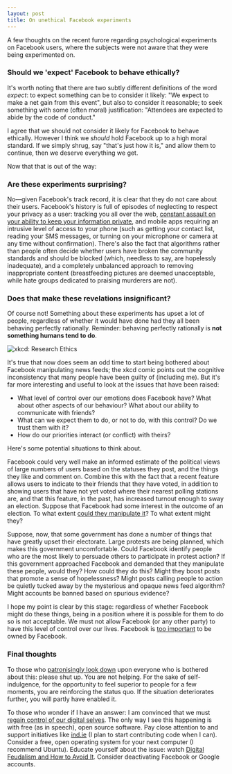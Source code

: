 ```yaml
---
layout: post
title: On unethical Facebook experiments
---
```


A few thoughts on the recent furore regarding psychological experiments on
Facebook users, where the subjects were not aware that they were being
experimented on.

### Should we 'expect' Facebook to behave ethically?

It's worth noting that there are two subtly different definitions of the word
*expect*: to expect something can be to consider it likely: "We expect to make
a net gain from this event", but also to consider it reasonable; to seek
something with some (often moral) justification: "Attendees are expected to
abide by the code of conduct."

I agree that we should not consider it likely for Facebook to behave ethically.
However I think we *should* hold Facebook up to a high moral standard. If we
simply shrug, say "that's just how it is," and allow them to continue, then we
deserve everything we get.

Now that that is out of the way:

### Are these experiments surprising?

No&mdash;given Facebook's track record, it is clear that they do not care about
their users. Facebook's history is full of episodes of neglecting to respect
your privacy as a user: tracking you all over the web, [constant assault on
your ability to keep your information private][], and mobile apps requiring an
intrusive level of access to your phone (such as getting your contact list,
reading your SMS messages, or turning on your microphone or camera at any time
without confirmation). There's also the fact that algorithms rather than people
often decide whether users have broken the community standards and should be
blocked (which, needless to say, are hopelessly inadequate), and a completely
unbalanced approach to removing inappropriate content (breastfeeding pictures
are deemed unacceptable, while hate groups dedicated to praising murderers are
not).

### Does that make these revelations insignificant?

Of course not! Something about these experiments has upset a lot of people,
regardless of whether it would have done had they all been behaving perfectly
rationally. Reminder: behaving perfectly rationally is **not something humans
tend to do**.

![xkcd: Research Ethics](http://imgs.xkcd.com/comics/research_ethics.png)

It's true that now does seem an odd time to start being bothered about Facebook
manipulating news feeds; the xkcd comic points out the cognitive inconsistency
that many people have been guilty of (including me). But it's far more
interesting and useful to look at the issues that have been raised:

* What level of control over our emotions does Facebook have? What about other
  aspects of our behaviour? What about our ability to communicate with friends?
* What can we expect them to do, or not to do, with this control? Do we trust
  them with it?
* How do our priorities interact (or conflict) with theirs?

Here's some potential situations to think about.

Facebook could very well make an informed estimate of the political views of
large numbers of users based on the statuses they post, and the things they
like and comment on. Combine this with the fact that a recent feature allows
users to indicate to their friends that they have voted, in addition to showing
users that have not yet voted where their nearest polling stations are, and
that this feature, in the past, has increased turnout enough to sway an
election. Suppose that Facebook had some interest in the outcome of an election.
To what extent [could they manipulate it][]? To what extent might they?

Suppose, now, that some government has done a number of things that have
greatly upset their electorate. Large protests are being planned, which makes
this government uncomfortable. Could Facebook identify people who are the most
likely to persuade others to participate in protest action? If this government
approached Facebook and demanded that they manipulate these people, would they?
How could they do this? Might they boost posts that promote a sense of
hopelessness? Might posts calling people to action be quietly tucked away by
the mysterious and opaque news feed algorithm? Might accounts be banned based
on spurious evidence?

I hope my point is clear by this stage: regardless of whether Facebook might do
these things, being in a position where it is possible for them to do so is not
acceptable. We must not allow Facebook (or any other party) to have this level
of control over our lives. Facebook is [too important][] to be owned by
Facebook.

### Final thoughts

To those who [patronisingly look down][] upon everyone who is bothered about
this: please shut up. You are not helping. For the sake of self-indulgence, for
the opportunity to feel superior to people for a few moments, you are
reinforcing the status quo. If the situation deteriorates further, you will
partly have enabled it.

To those who wonder if I have an answer: I am convinced that we must [regain
control of our digital selves][]. The only way I see this happening is with
free (as in speech), open source software. Pay close attention to and support
initiatives like [ind.ie](https://ind.ie) (I plan to start contributing code
when I can). Consider a free, open operating system for your next computer (I
recommend Ubuntu). Educate yourself about the issue: watch [Digital Feudalism
and How to Avoid It][]. Consider deactivating Facebook or Google accounts.

[patronisingly look down]: http://www.theguardian.com/technology/2014/jul/06/we-shouldnt-expect-facebook-to-behave-ethically
[constant assault on your ability to keep your information private]: https://www.eff.org/deeplinks/2010/04/handy-facebook-english-translator
[could they manipulate it]: http://www.newrepublic.com/article/117878/information-fiduciary-solution-facebook-digital-gerrymandering
[too important]: http://blog.steveklabnik.com/posts/2011-07-24-twitter-is-to-important-to-be-owned-by-twitter
[regain control of our digital selves]: http://aralbalkan.com/notes/indie-data/
[Digital Feudalism and How to Avoid It]: https://www.youtube.com/watch?v=G1QCBzQ0aNc
